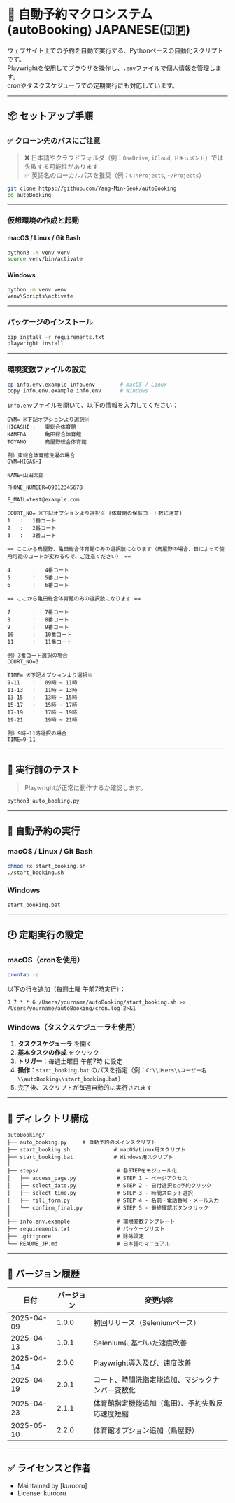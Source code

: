 # 📅 自動予約マクロシステム (autoBooking) JAPANESE(🇯🇵)

ウェブサイト上での予約を自動で実行する、Pythonベースの自動化スクリプトです。  
Playwrightを使用してブラウザを操作し、`.env`ファイルで個人情報を管理します。  
cronやタスクスケジューラでの定期実行にも対応しています。

---

## 📦 セットアップ手順

### ✅ クローン先のパスにご注意

> ❌ 日本語やクラウドフォルダ（例：`OneDrive`, `iCloud`, `ドキュメント`）では失敗する可能性があります  
> ✅ 英語名のローカルパスを推奨（例：`C:\Projects`, `~/Projects`）

```bash
git clone https://github.com/Yang-Min-Seok/autoBooking
cd autoBooking
```

---

### 仮想環境の作成と起動

#### macOS / Linux / Git Bash

```bash
python3 -m venv venv
source venv/bin/activate
```

#### Windows

```cmd
python -m venv venv
venv\Scripts\activate
```

---

### パッケージのインストール

```bash
pip install -r requirements.txt
playwright install
```

---

### 環境変数ファイルの設定

```bash
cp info.env.example info.env        # macOS / Linux
copy info.env.example info.env      # Windows
```

`info.env`ファイルを開いて、以下の情報を入力してください：

```env
GYM= ※下記オプションより選択※
HIGASHI :   東総合体育館
KAMEDA  :   亀田総合体育館
TOYANO  :   鳥屋野総合体育館

例）東総合体育館洗濯の場合
GYM=HIGASHI

NAME=山田太郎

PHONE_NUMBER=09012345678

E_MAIL=test@example.com

COURT_NO= ※下記オプションより選択※ (体育館の保有コート数に注意)
1   :   1番コート
2   :   2番コート
3   :   3番コート

== ここから鳥屋野、亀田総合体育館のみの選択肢になります（鳥屋野の場合、日によって使用可能のコートが変わるので、ご注意ください） ==

4       :   4番コート
5       :   5番コート
6       :   6番コート

== ここから亀田総合体育館のみの選択肢になります ==

7       :   7番コート
8       :   8番コート
9       :   9番コート
10      :   10番コート
11      :   11番コート

例）3番コート選択の場合
COURT_NO=3

TIME= ※下記オプションより選択※
9-11    :   09時 ~ 11時
11-13   :   11時 ~ 13時
13-15   :   13時 ~ 15時
15-17   :   15時 ~ 17時
17-19   :   17時 ~ 19時
19-21   :   19時 ~ 21時

例）9時~11時選択の場合
TIME=9-11
```

---

## 🧪 実行前のテスト

> Playwrightが正常に動作するか確認します。

```bash
python3 auto_booking.py
```

---

## 🚀 自動予約の実行

### macOS / Linux / Git Bash

```bash
chmod +x start_booking.sh
./start_booking.sh
```

### Windows

```cmd
start_booking.bat
```

---

## 🕑 定期実行の設定

### macOS（cronを使用）

```bash
crontab -e
```

以下の行を追加（毎週土曜 午前7時実行）：

```cron
0 7 * * 6 /Users/yourname/autoBooking/start_booking.sh >> /Users/yourname/autoBooking/cron.log 2>&1
```

### Windows（タスクスケジューラを使用）

1. **タスクスケジューラ** を開く  
2. **基本タスクの作成** をクリック  
3. **トリガー**：毎週土曜日 午前7時 に設定  
4. **操作**：`start_booking.bat` のパスを指定（例：`C:\\Users\\ユーザー名\\autoBooking\\start_booking.bat`）  
5. 完了後、スクリプトが毎週自動的に実行されます

---

## 📁 ディレクトリ構成

```
autoBooking/
├── auto_booking.py     # 自動予約のメインスクリプト
├── start_booking.sh              # macOS/Linux用スクリプト
├── start_booking.bat             # Windows用スクリプト
│
├── steps/                         # 各STEPをモジュール化
│   ├── access_page.py             # STEP 1 - ページアクセス
│   ├── select_date.py             # STEP 2 - 日付選択と○予約クリック
│   ├── select_time.py             # STEP 3 - 時間スロット選択
│   ├── fill_form.py               # STEP 4 - 名前・電話番号・メール入力
│   └── confirm_final.py           # STEP 5 - 最終確認ボタンクリック
│
├── info.env.example               # 環境変数テンプレート
├── requirements.txt               # パッケージリスト
├── .gitignore                     # 除外設定
└── README_JP.md                   # 日本語のマニュアル
```

---

## 📌 バージョン履歴

| 日付        | バージョン | 変更内容                                  |
|-------------|------------|-------------------------------------------|
| 2025-04-09  | 1.0.0      | 初回リリース（Seleniumベース） |
| 2025-04-13  | 1.0.1      | Seleniumに基づいた速度改善 |
| 2025-04-14  | 2.0.0      | Playwright導入及び、速度改善 |
| 2025-04-19  | 2.0.1      | コート、時間洗指定能追加、マジックナンバー変数化 |
| 2025-04-23  | 2.1.1      | 体育館指定機能追加（亀田）、予約失敗反応速度短縮 |
| 2025-05-10  | 2.2.0      | 体育館オプション追加（鳥屋野） |

---

## ✅ ライセンスと作者

- Maintained by [kurooru]  
- License: kurooru